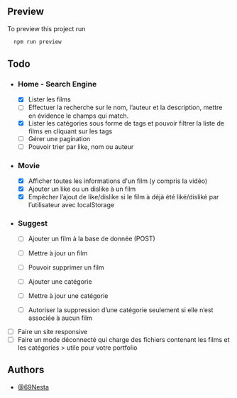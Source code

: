 
## Preview
To preview this project run

```bash
  npm run preview
```


## Todo

- ### Home - Search Engine
    - [x] Lister les films
    - [ ] Effectuer la recherche sur le nom, l’auteur et la description, mettre en évidence le champs qui match.
    - [x] Lister les catégories sous forme de tags et pouvoir filtrer la liste de films en cliquant sur les tags
    - [ ] Gérer une pagination
    - [ ] Pouvoir trier par like, nom ou auteur

- ### Movie
    - [x] Afficher toutes les informations d'un film (y compris la vidéo)
    - [x] Ajouter un like ou un dislike à un film
    - [x] Empêcher l’ajout de like/dislike si le film à déjà été liké/disliké par l’utilisateur avec localStorage

- ### Suggest
    - [ ] Ajouter un film à la base de donnée (POST)
    - [ ] Mettre à jour un film
    - [ ] Pouvoir supprimer un film
    - [ ] Ajouter une catégorie
    - [ ] Mettre à jour une catégorie
    - [ ] Autoriser la suppression d’une catégorie seulement si elle n’est associée à aucun film


- [ ] Faire un site responsive
- [ ] Faire un mode déconnecté qui charge des fichiers contenant les films et les catégories > utile pour votre portfolio

## Authors

- [@69Nesta](https://www.github.com/69Nesta)

